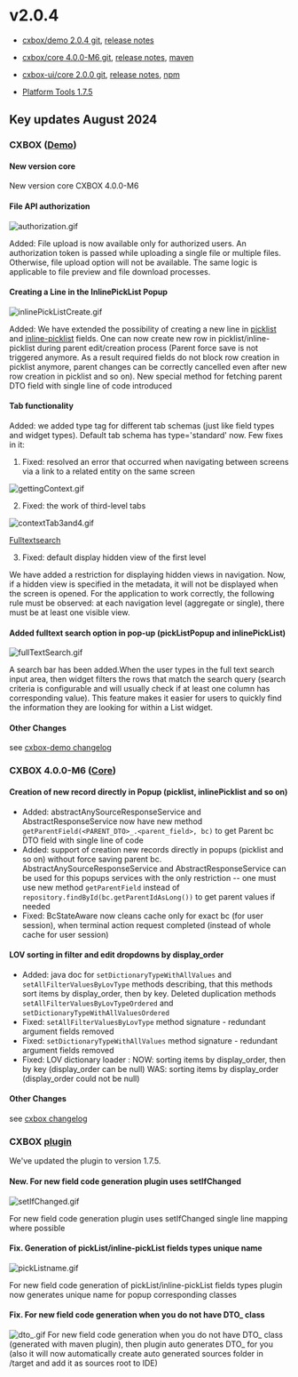 # v2.0.4

* [cxbox/demo 2.0.4 git](https://github.com/CX-Box/cxbox-demo/tree/v2.0.4), [release notes](https://github.com/CX-Box/cxbox-demo/releases/tag/v2.0.4)

* [cxbox/core 4.0.0-M6 git](https://github.com/CX-Box/cxbox/tree/cxbox-4.0.0-M6), [release notes](https://github.com/CX-Box/cxbox/releases/tag/cxbox-4.0.0-M6), [maven](https://central.sonatype.com/artifact/org.cxbox/cxbox-starter-parent/4.0.0-M6)

* [cxbox-ui/core 2.0.0 git](https://github.com/CX-Box/cxbox-ui/tree/2.0.0), [release notes](https://github.com/CX-Box/cxbox-ui/releases/tag/2.0.0), [npm](https://www.npmjs.com/package/@cxbox-ui/core/v/2.0.0)

* [Platform Tools 1.7.5](https://plugins.jetbrains.com/plugin/19523-platform-tools/versions/stable)

## **Key updates August 2024**
### CXBOX ([Demo](https://github.com/CX-Box/cxbox-demo))
#### New version core
New version core  CXBOX 4.0.0-M6

#### File API authorization 
![authorization.gif](v2.0.4/authorization.gif)

Added: File upload is now available only for authorized users. An authorization token is passed while uploading a single file or multiple files. Otherwise, file upload option will not be available. The same logic is applicable to file preview and file download processes. 
#### Creating a Line in the InlinePickList Popup 

![inlinePickListCreate.gif](v2.0.4/inlinePickListCreate.gif)

Added: We have extended the possibility of creating a new line in [picklist](https://doc.cxbox.org/widget/fields/field/pickList/pickList/) and [inline-picklist](https://doc.cxbox.org/widget/fields/field/inlinePickList/inlinePickList/) fields. One can now create new row in picklist/inline-picklist during parent edit/creation process (Parent force save is not triggered anymore. As a result required fields do not block row creation in picklist anymore, parent changes can be correctly cancelled even after new row creation in picklist and so on). New special method for fetching parent DTO field with single line of code introduced

#### Tab functionality 

Added: we added type tag for different tab schemas (just like field types and widget types). Default tab schema has type='standard' now. Few fixes in it:

1) Fixed: resolved an error that occurred when navigating between screens via a link to a related entity on the same screen

![gettingContext.gif](v2.0.4/gettingContext.gif)

2) Fixed: the work of third-level tabs

![contextTab3and4.gif](v2.0.4/contextTab3and4.gif)

[Fulltextsearch](https://doc.cxbox.org/widget/type/property/filtration/filtration/#by-fulltextsearch) 

3) Fixed: default display hidden view of the first level

We have added a restriction for displaying hidden views in navigation. Now, if a hidden view is specified in the metadata, it will not be displayed when the screen is opened.
For the application to work correctly, the following rule must be observed: at each navigation level (aggregate or single), there must be at least one visible view. 

#### Added fulltext search option in pop-up (pickListPopup and inlinePickList)

![fullTextSearch.gif](v2.0.4/fullTextSearch.gif)

A search bar has been added.When the user types in the full text search input area, then widget filters the rows that match the search query (search criteria is configurable and will usually check if at least one column has corresponding value). This feature makes it easier for users to quickly find the information they are looking for within a List widget.

#### Other Changes
see [cxbox-demo changelog](https://github.com/CX-Box/cxbox-demo/releases/tag/v.2.0.4)

### <a id="CXBOXCORE">CXBOX 4.0.0-M6</a>  ([Core](https://github.com/CX-Box/cxbox))
#### Creation of new record directly in Popup (picklist, inlinePicklist and so on)
* Added: abstractAnySourceResponseService and AbstractResponseService now have new method ```getParentField(<PARENT_DTO>_.<parent_field>, bc)``` to get Parent bc DTO field with single line of code
* Added: support of creation new records directly in popups (picklist and so on) without force saving parent bc. AbstractAnySourceResponseService and AbstractResponseService can be used for this popups services with the only restriction -- one must use new method ```getParentField``` instead of ```repository.findById(bc.getParentIdAsLong())``` to get parent values if needed
* Fixed: BcStateAware now cleans cache only for exact bc (for user session), when terminal action request completed (instead of whole cache for user session)
#### LOV sorting in filter and edit dropdowns by display_order
* Added: java doc for ```setDictionaryTypeWithAllValues``` and ```setAllFilterValuesByLovType``` methods describing, that this methods sort items by display_order, then by key. Deleted duplication methods ```setAllFilterValuesByLovTypeOrdered``` and ```setDictionaryTypeWithAllValuesOrdered```
* Fixed: ```setAllFilterValuesByLovType``` method signature - redundant argument fields removed
* Fixed: ```setDictionaryTypeWithAllValues``` method signature - redundant argument fields removed
* Fixed: LOV dictionary loader :
  NOW: sorting items by display_order, then by key (display_order can be null)
  WAS: sorting items by display_order (display_order could not be null)


#### Other Changes
see [cxbox changelog](https://github.com/CX-Box/cxbox/releases/tag/cxbox-4.0.0-M6)

###  CXBOX [plugin](https://plugins.jetbrains.com/plugin/19523-platform-tools)
We've updated the plugin to version 1.7.5.
#### New. For new field code generation plugin uses setIfChanged
![setIfChanged.gif](v2.0.4/setIfChanged.gif)

For new field code generation plugin uses setIfChanged single line mapping where possible
#### Fix. Generation of pickList/inline-pickList fields types  unique name
![pickListname.gif](v2.0.4/pickListname.gif)

For new field code generation of pickList/inline-pickList fields types plugin now generates unique name for popup corresponding classes
####   Fix. For new field code generation when you do not have DTO_ class
![dto_.gif](v2.0.4/dto_.gif)
For new field code generation when you do not have DTO_ class (generated with maven plugin), then plugin auto generates DTO_ for you (also it will now automatically create auto generated sources folder in /target and add it as sources root to IDE)
 